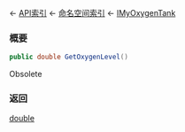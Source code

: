 ← [API索引](Api-Index) ← [命名空间索引](Namespace-Index) ← [IMyOxygenTank](Sandbox.ModAPI.Ingame.IMyOxygenTank)

### 概要

```csharp
public double GetOxygenLevel()
```

Obsolete

### 返回

[double](https://docs.microsoft.com/en-us/dotnet/api/System.Double?view=netframework-4.6)




